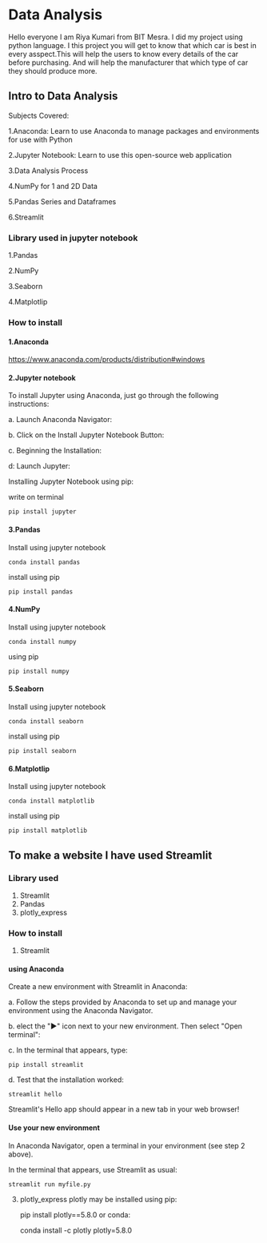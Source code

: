 
# Data Analysis
Hello everyone I am Riya Kumari from BIT Mesra.
I did my project using python language.
I this project you will get to know that which car is best 
in every asspect.This will help the users to know every 
details of the car before purchasing. And will help the 
manufacturer that which type of car they should produce 
more.

## Intro to Data Analysis
Subjects Covered:

1.Anaconda: Learn to use Anaconda to manage packages and environments for use with Python

2.Jupyter Notebook: Learn to use this open-source web application

3.Data Analysis Process

4.NumPy for 1 and 2D Data

5.Pandas Series and Dataframes

6.Streamlit

### Library used in jupyter notebook
1.Pandas

2.NumPy

3.Seaborn

4.Matplotlip

### How to install
#### 1.Anaconda
https://www.anaconda.com/products/distribution#windows

#### 2.Jupyter notebook

To install Jupyter using Anaconda, just go through 
  the following instructions:

  a. Launch Anaconda Navigator:

  b. Click on the Install Jupyter Notebook Button:

  c. Beginning the Installation:

  d: Launch Jupyter:

  Installing Jupyter Notebook using pip:

  write on terminal

    pip install jupyter

#### 3.Pandas
Install using jupyter notebook

    conda install pandas

install using pip

    pip install pandas

#### 4.NumPy
Install using jupyter notebook

    conda install numpy

using pip

    pip install numpy

#### 5.Seaborn
Install using jupyter notebook

    conda install seaborn

install using pip

    pip install seaborn

#### 6.Matplotlip
Install using jupyter notebook

    conda install matplotlib

install using pip
     
    pip install matplotlib

## To make a website I have used Streamlit

### Library used

1. Streamlit
2. Pandas
3. plotly_express

### How to install
1. Streamlit
  #### using Anaconda
  
   Create a new environment with Streamlit in Anaconda:

   a. Follow the steps provided by Anaconda to set up
     and manage your environment using the Anaconda
      Navigator.

   b. elect the "▶" icon next to your new environment.
     Then select "Open terminal":
    
   c. In the terminal that appears, type:

    pip install streamlit
 
   d. Test that the installation worked:

    streamlit hello

  Streamlit's Hello app should appear in a new tab in your web browser!

#### Use your new environment
In Anaconda Navigator, open a terminal in your environment (see step 2 above).

In the terminal that appears, use Streamlit as usual:

    streamlit run myfile.py

3. plotly_express
plotly may be installed using pip:

    pip install plotly==5.8.0
or conda:

    conda install -c plotly plotly=5.8.0




   







